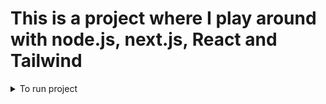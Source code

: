 # This is a project where I play around with node.js, next.js, React and Tailwind


<details>
<summary>To run project</summary>

<p> npm i in both backend, frontend and root project, and then you can do npm run dev in root folder to run both BE and FE simultaneously. </p>
<p> Frontend runs on localhost:3000, click on login and login to see all of my test users  </p>
<p> To log in I have 3 test-users. Use for example sophia@example.com with password "password123" to log in </p>

</details>
